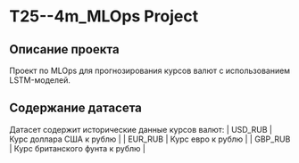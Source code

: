 ﻿# T25--4m_MLOps Project

## Описание проекта
Проект по MLOps для прогнозирования курсов валют с использованием LSTM-моделей.

## Содержание датасета
Датасет содержит исторические данные курсов валют:
| USD_RUB | Курс доллара США к рублю |
| EUR_RUB | Курс евро к рублю |
| GBP_RUB | Курс британского фунта к рублю |
